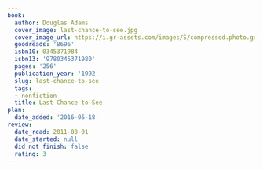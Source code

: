 ```yaml
---
book:
  author: Douglas Adams
  cover_image: last-chance-to-see.jpg
  cover_image_url: https://i.gr-assets.com/images/S/compressed.photo.goodreads.com/books/1327867839l/8696._SX98_.jpg
  goodreads: '8696'
  isbn10: 0345371984
  isbn13: '9780345371980'
  pages: '256'
  publication_year: '1992'
  slug: last-chance-to-see
  tags:
  - nonfiction
  title: Last Chance to See
plan:
  date_added: '2016-05-18'
review:
  date_read: 2011-08-01
  date_started: null
  did_not_finish: false
  rating: 3
---
```

